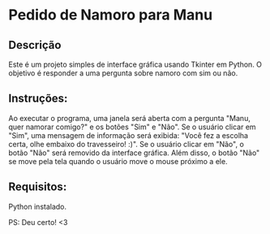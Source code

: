 
# Pedido de Namoro para Manu
## Descrição
Este é um projeto simples de interface gráfica usando Tkinter em Python. O objetivo é responder a uma pergunta sobre namoro com sim ou não.

## Instruções:
Ao executar o programa, uma janela será aberta com a pergunta "Manu, quer namorar comigo?" e os botões "Sim" e "Não".
Se o usuário clicar em "Sim", uma mensagem de informação será exibida: "Você fez a escolha certa, olhe embaixo do travesseiro! :)".
Se o usuário clicar em "Não", o botão "Não" será removido da interface gráfica.
Além disso, o botão "Não" se move pela tela quando o usuário move o mouse próximo a ele.

## Requisitos:
Python instalado.

PS: Deu certo! <3 